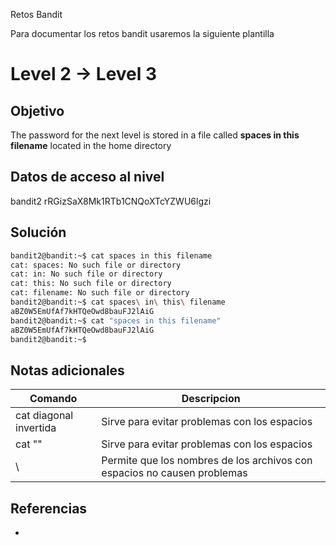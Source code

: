 Retos Bandit

Para documentar los retos bandit usaremos la siguiente plantilla

# Level 2 → Level 3

## Objetivo
The password for the next level is stored in a file called **spaces in this filename** located in the home directory

## Datos de acceso al nivel
bandit2
rRGizSaX8Mk1RTb1CNQoXTcYZWU6lgzi

## Solución
```bash
bandit2@bandit:~$ cat spaces in this filename
cat: spaces: No such file or directory
cat: in: No such file or directory
cat: this: No such file or directory
cat: filename: No such file or directory
bandit2@bandit:~$ cat spaces\ in\ this\ filename
aBZ0W5EmUfAf7kHTQeOwd8bauFJ2lAiG
bandit2@bandit:~$ cat "spaces in this filename"
aBZ0W5EmUfAf7kHTQeOwd8bauFJ2lAiG
bandit2@bandit:~$
```
## Notas adicionales
| Comando | Descripcion |
|---------|-------------|
| cat diagonal invertida  | Sirve para evitar problemas con los espacios |
| cat "" | Sirve para evitar problemas con los espacios |
| \\ | Permite que los nombres de los archivos con espacios no causen problemas |

## Referencias
- []()